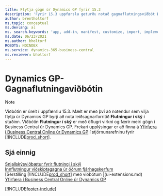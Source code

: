 ```yaml
---
title: Flytja gögn úr Dynamics GP fyrir 15.3
description: 'Fyrir 15.3 uppfærslu geturðu notað gagnaflutningsviðbót Dynamics GP til að flytja viðskiptavini, lánardrottna og fara úr Dynamics GP í Business Central.'
author: brentholtorf
ms.topic: conceptual
ms.devlang: al
ms. search.keywords: 'app, add-in, manifest, customize, import, implement'
ms.date: 06/23/2021
ms.author: bholtorf
ROBOTS: NOINDEX
ms.service: dynamics-365-business-central
ms.reviewer: bholtorf
---
```

# Dynamics GP-Gagnaflutningaviðbótin

> [!NOTE]
> Viðbótin er úrelt í uppfærslu 15.3. Mælt er með því að notendur sem vilja flytja úr Dynamics GP byrji að nota leiðsagnarforritið **Flutningur í ský** í staðinn. Viðbótin **Flutningur í ský** er með öflugri virkni og færir meiri gögn í Business Central úr Dynamics GP. Frekari upplýsingar er að finna á [Yfirfæra í Business Central Online úr Dynamics GP](/dynamics365/business-central/dev-itpro/administration/migrate-dynamics-gp) í stjórnunarefninu fyrir [!INCLUDE[prod_short](includes/prod_short.md)].

## Sjá einnig

[Snjallskýsviðbætur fyrir flutningi í skýi](ui-extensions-data-replication.md)  
[Innflutningur viðskiptagagna úr öðrum fjárhagskerfum](across-import-data-configuration-packages.md)  
[Sérstilling [!INCLUDE[prod_short](includes/prod_short.md)] með viðbótum ](ui-extensions.md)  
[Yfirfæra í Business Central Online úr Dynamics GP](/dynamics365/business-central/dev-itpro/administration/migrate-dynamics-gp)  


[!INCLUDE[footer-include](includes/footer-banner.md)]